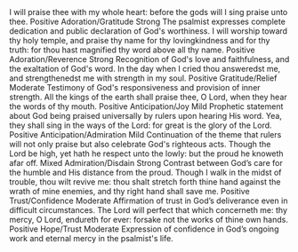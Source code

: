 <sentimentAnalysis>
    <psalm number="138">
        <verse number="1">
            <text>I will praise thee with my whole heart: before the gods will I sing praise unto thee.</text>
            <polarity>Positive</polarity>
            <emotion>Adoration/Gratitude</emotion>
            <intensity>Strong</intensity>
            <context>The psalmist expresses complete dedication and public declaration of God's worthiness.</context>
        </verse>
        <verse number="2">
            <text>I will worship toward thy holy temple, and praise thy name for thy lovingkindness and for thy truth: for thou hast magnified thy word above all thy name.</text>
            <polarity>Positive</polarity>
            <emotion>Adoration/Reverence</emotion>
            <intensity>Strong</intensity>
            <context>Recognition of God's love and faithfulness, and the exaltation of God's word.</context>
        </verse>
        <verse number="3">
            <text>In the day when I cried thou answeredst me, and strengthenedst me with strength in my soul.</text>
            <polarity>Positive</polarity>
            <emotion>Gratitude/Relief</emotion>
            <intensity>Moderate</intensity>
            <context>Testimony of God's responsiveness and provision of inner strength.</context>
        </verse>
        <verse number="4">
            <text>All the kings of the earth shall praise thee, O Lord, when they hear the words of thy mouth.</text>
            <polarity>Positive</polarity>
            <emotion>Anticipation/Joy</emotion>
            <intensity>Mild</intensity>
            <context>Prophetic statement about God being praised universally by rulers upon hearing His word.</context>
        </verse>
        <verse number="5">
            <text>Yea, they shall sing in the ways of the Lord: for great is the glory of the Lord.</text>
            <polarity>Positive</polarity>
            <emotion>Anticipation/Admiration</emotion>
            <intensity>Mild</intensity>
            <context>Continuation of the theme that rulers will not only praise but also celebrate God's righteous acts.</context>
        </verse>
        <verse number="6">
            <text>Though the Lord be high, yet hath he respect unto the lowly: but the proud he knoweth afar off.</text>
            <polarity>Mixed</polarity>
            <emotion>Admiration/Disdain</emotion>
            <intensity>Strong</intensity>
            <context>Contrast between God’s care for the humble and His distance from the proud.</context>
        </verse>
        <verse number="7">
            <text>Though I walk in the midst of trouble, thou wilt revive me: thou shalt stretch forth thine hand against the wrath of mine enemies, and thy right hand shall save me.</text>
            <polarity>Positive</polarity>
            <emotion>Trust/Confidence</emotion>
            <intensity>Moderate</intensity>
            <context>Affirmation of trust in God’s deliverance even in difficult circumstances.</context>
        </verse>
        <verse number="8">
            <text>The Lord will perfect that which concerneth me: thy mercy, O Lord, endureth for ever: forsake not the works of thine own hands.</text>
            <polarity>Positive</polarity>
            <emotion>Hope/Trust</emotion>
            <intensity>Moderate</intensity>
            <context>Expression of confidence in God’s ongoing work and eternal mercy in the psalmist's life.</context>
        </verse>
    </psalm>
</sentimentAnalysis>
